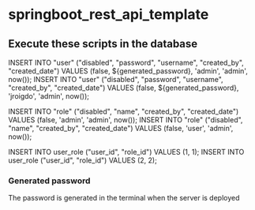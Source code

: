 # springboot_rest_api_template

## Execute these scripts in the database

INSERT INTO "user" ("disabled", "password", "username", "created_by", "created_date") VALUES (false, ${generated_password}, 'admin', 'admin', now());
INSERT INTO "user" ("disabled", "password", "username", "created_by", "created_date") VALUES (false, ${generated_password}, 'jroigdo', 'admin', now());

INSERT INTO "role" ("disabled", "name", "created_by", "created_date") VALUES (false, 'admin', 'admin', now());
INSERT INTO "role" ("disabled", "name", "created_by", "created_date") VALUES (false, 'user', 'admin', now());

INSERT INTO user_role ("user_id", "role_id") VALUES (1, 1);
INSERT INTO user_role ("user_id", "role_id") VALUES (2, 2);

### Generated password

The password is generated in the terminal when the server is deployed
